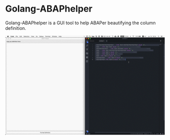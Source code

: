 # Golang-ABAPhelper

Golang-ABAPhelper is a GUI tool to help ABAPer beautifying the column definition.

![](abaptool.gif)
